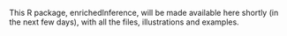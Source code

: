 This R package, enrichedInference, will be made available here shortly (in the next few days), with all the files, illustrations and examples.
